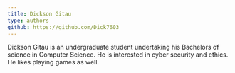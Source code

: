 ```yaml
---
title: Dickson Gitau
type: authors
github: https://github.com/Dick7603
---
```

Dickson Gitau is an undergraduate student undertaking his Bachelors of science in Computer Science. He is interested in cyber security and ethics. He likes playing games as well.
